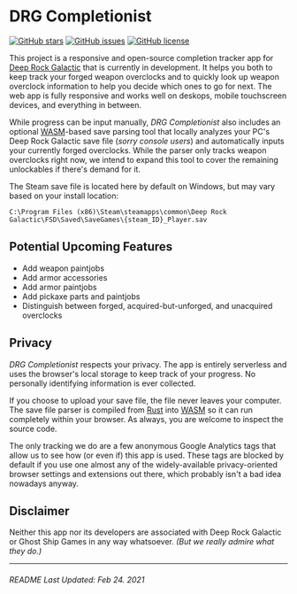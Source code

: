 # DRG Completionist

[![GitHub stars](https://img.shields.io/github/stars/BobertForever/drg-completionist)](https://github.com/BobertForever/drg-completionist/stargazers)
[![GitHub issues](https://img.shields.io/github/issues/BobertForever/drg-completionist)](https://github.com/BobertForever/drg-completionist/issues)
[![GitHub license](https://img.shields.io/github/license/BobertForever/drg-completionist)](https://github.com/BobertForever/drg-completionist)

This project is a responsive and open-source completion tracker app for [Deep Rock Galactic](https://www.deeprockgalactic.com/) that is currently in development. It helps you both to keep track your forged weapon overclocks and to quickly look up weapon overclock information to help you decide which ones to go for next. The web app is fully responsive and works well on deskops, mobile touchscreen devices, and everything in between.

While progress can be input manually, _DRG Completionist_ also includes an optional [WASM](https://en.wikipedia.org/wiki/WebAssembly)-based save parsing tool that locally analyzes your PC's Deep Rock Galactic save file (_sorry console users_) and automatically inputs your currently forged overclocks. While the parser only tracks weapon overclocks right now, we intend to expand this tool to cover the remaining unlockables if there's demand for it.

The Steam save file is located here by default on Windows, but may vary based on your install location:

`C:\Program Files (x86)\Steam\steamapps\common\Deep Rock Galactic\FSD\Saved\SaveGames\{steam_ID}_Player.sav`

## Potential Upcoming Features

- Add weapon paintjobs
- Add armor accessories
- Add armor paintjobs
- Add pickaxe parts and paintjobs
- Distinguish between forged, acquired-but-unforged, and unacquired overclocks

## Privacy

_DRG Completionist_ respects your privacy. The app is entirely serverless and uses the browser's local storage to keep track of your progress. No personally identifying information is ever collected.

If you choose to upload your save file, the file never leaves your computer. The save file parser is compiled from [Rust](<https://en.wikipedia.org/wiki/Rust_(programming_language)>) into [WASM](https://en.wikipedia.org/wiki/WebAssembly) so it can run completely within your browser. As always, you are welcome to inspect the source code.

The only tracking we do are a few anonymous Google Analytics tags that allow us to see how (or even if) this app is used. These tags are blocked by default if you use one almost any of the widely-available privacy-oriented browser settings and extensions out there, which probably isn't a bad idea nowadays anyway.

## Disclaimer

Neither this app nor its developers are associated with Deep Rock Galactic or Ghost Ship Games in any way whatsoever. _(But we really admire what they do.)_

---

###### README Last Updated: Feb 24. 2021
